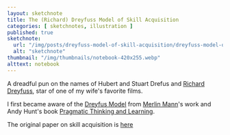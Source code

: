 ```yaml
---
layout: sketchnote
title: The (Richard) Dreyfuss Model of Skill Acquisition
categories: [ sketchnotes, illustration ]
published: true
sketchnote:
  url: "/img/posts/dreyfuss-model-of-skill-acquisition/dreyfuss-model-of-skill-acquisition-hifi.webp"
  alt: "sketchnote"
thumbnail: "/img/thumbnails/notebook-420x255.webp"
alttext: notebook
---
```


A dreadful pun on the names of Hubert and Stuart Drefus
and <a href="http://en.wikipedia.org/wiki/Richard_Dreyfuss">Richard Dreyfuss</a>, star of 
one of my wife's favorite films.

I first became aware of the [Dreyfus Model](http://en.wikipedia.org/wiki/Dreyfus_model_of_skill_acquisition) from 
[Merlin Mann](http://www.kungfugrippe.com/post/197493983/am-i-obsessed-with-the-dreyfus-model-of-skill)'s work 
and Andy Hunt's book [Pragmatic Thinking and Learning](https://pragprog.com/book/ahptl/pragmatic-thinking-and-learning).

The original paper on skill acquisition is [here](http://www.dtic.mil/cgi-bin/GetTRDoc?AD=ADA084551&Location=U2&doc=GetTRDoc.pdf)

